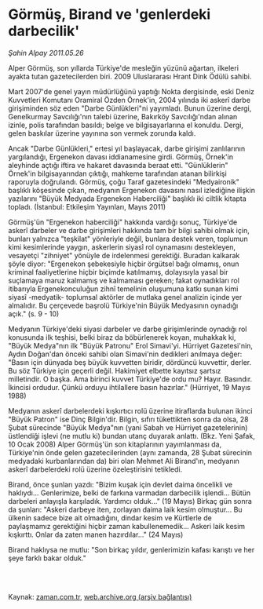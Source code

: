 # Görmüş, Birand ve 'genlerdeki darbecilik'

*Şahin Alpay 2011.05.26*

<td class="columnist-detail">
<p>Alper Görmüş, son yıllarda Türkiye'de mesleğin yüzünü ağartan, ilkeleri ayakta tutan gazetecilerden biri. 2009 Uluslararası Hrant Dink Ödülü sahibi.</p>
<p>
<div id="haberMetinDiv">
<p>Mart 2007'de genel yayın müdürlüğünü yaptığı Nokta dergisinde, eski Deniz Kuvvetleri Komutanı Oramiral Özden Örnek'in, 2004 yılında iki askerî darbe girişiminden söz eden "Darbe Günlükleri"ni yayımladı. Bunun üzerine dergi, Genelkurmay Savcılığı'nın talebi üzerine, Bakırköy Savcılığı'ndan alınan izinle, polis tarafından basıldı; belge ve bilgisayarlarına el konuldu. Dergi, gelen baskılar üzerine yayınına son vermek zorunda kaldı.
<p>Ancak "Darbe Günlükleri," ertesi yıl başlayacak, darbe girişimi zanlılarının yargılandığı, Ergenekon davası iddianamesine girdi. Görmüş, Örnek'in aleyhinde açtığı iftira ve hakaret davasında beraat etti. "Günlüklerin" Örnek'in bilgisayarından çıktığı, mahkeme tarafından atanan bilirkişi raporuyla doğrulandı. Görmüş, çoğu Taraf gazetesindeki "Medyaironik" başlıklı köşesinde çıkan, medyanın Ergenekon davasını nasıl izlediğine ilişkin yazılarını "Büyük Medyada Ergenekon Haberciliği" başlıklı iki ciltlik kitapta topladı. (İstanbul: Etkileşim Yayınları, Mayıs 2011)
<p>Görmüş'ün "Ergenekon haberciliği" hakkında vardığı sonuç, Türkiye'de askerî darbeler ve darbe girişimleri hakkında tam bir bilgi sahibi olmak için, bunları yalnızca "teşkilat" yönleriyle değil, bunlara destek veren, toplumun kimi kesimlerinde yaygın, askerlerin siyasî rol oynamasını destekleyen, vesayetçi "zihniyet" yönüyle de irdelenmesi gerektiği. Buradan kalkarak şöyle diyor: "Ergenekon şebekesiyle hiçbir örgütsel bağı olmamış, onun kriminal faaliyetlerine hiçbir biçimde katılmamış, dolayısıyla yasal bir suçlamaya maruz kalmamış ve kalmaması gereken; fakat oynadıkları rol itibarıyla Ergenekonculuğun zihnî temelinin oluşumuna katkı sunan kimi siyasî -medyatik- toplumsal aktörler de mutlaka genel analizin içinde yer almalıdır. Bu çerçevede başrolü Türkiye'nin Büyük Medyasının oynadığı açık." (s. 9 - 10)
<p>Medyanın Türkiye'deki siyasi darbeler ve darbe girişimlerinde oynadığı rol konusunda ilk teşhisi, belki biraz da böbürlenerek koyan, muhakkak ki, "Büyük Medya"nın ilk "Büyük Patronu" Erol Simavi'yi. Hürriyet Gazetesi'nin, Aydın Doğan'dan önceki sahibi olan Simavi'nin dedikleri anılmaya değer: "Basın için dünyada beş büyük kuvvetten biridir, dördüncü kuvvettir, derler. Bu söz Türkiye için geçerli değil. Hakimiyet elbette kayıtsız şartsız milletindir. O başka. Ama birinci kuvvet Türkiye'de ordu mu? Hayır. Basındır. İkincisi ordudur. Çünkü orduyu ihtilallere basın hazırlar." (Hürriyet, 19 Mayıs 1988)
<p>Medyanın askerî darbelerdeki kışkırtıcı rolü üzerine itiraflarda bulunan ikinci "Büyük Patron" ise Dinç Bilgin'dir. Bilgin, sıfırı tükettikten sonra da olsa, 28 Şubat sürecinde "Büyük Medya"nın (yani Sabah ve Hürriyet gazetelerinin) üstlendiği işlevi (ne mutlu ki) bundan utanç duyarak anlattı. (Bkz. Yeni Şafak, 10 Ocak 2008) Alper Görmüş'ün son kitaplarının yayımlanması da, Türkiye'nin önde gelen gazetecilerinden (aynı zamanda, 28 Şubat sürecinin medyadaki kurbanlarından da) biri olan Mehmet Ali Birand'ın, medyanın askerî darbelerdeki rolü üzerine özeleştirisini tetikledi.
<p>Birand, önce şunları yazdı: "Bizim kuşak için devlet daima öncelikli ve haklıydı... Genlerimize, belki de farkına varmadan darbecilik işlendi... Bütün darbeleri anlayışla karşıladık. Yardımcı olduk..." (19 Mayıs) Birkaç gün sonra da şunları: "Askeri darbeye iten, zorlayan daima laik kesim olmuştur... Bu ülkenin sadece bize ait olmadığını, dindar kesim ve Kürtlerle de paylaşmamız gerektiğini hiçbir zaman kabullenemedik... Askeri laik kesim kışkırttı. Onlar da zaten manen hazırdılar..." (24 Mayıs)
<p>Birand haklıysa ne mutlu: "Son birkaç yıldır, genlerimizin kafası karıştı ve her şeye farklı bakar olduk." </p></p></p></p></p></p></p></div>
</p>


<p><br>
		 </br></p></td>

Kaynak: [zaman.com.tr](http://zaman.com.tr/yazar.do?yazino=1138859), [web.archive.org (arşiv bağlantısı)](http://web.archive.org/web/20110730040916/http://www.zaman.com.tr:80/yazar.do?yazino=1138859)
